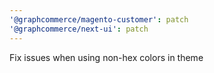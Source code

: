 ```yaml
---
'@graphcommerce/magento-customer': patch
'@graphcommerce/next-ui': patch
---
```


Fix issues when using non-hex colors in theme
